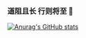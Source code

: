 ### 道阻且长 行则将至 👋

[![Anurag's GitHub stats](https://github-readme-stats.vercel.app/api?username=coder-hxl&theme=radical)](https://github.com/anuraghazra/github-readme-stats)

<!--
**coder-hxl/coder-hxl** is a ✨ _special_ ✨ repository because its `README.md` (this file) appears on your GitHub profile.

Here are some ideas to get you started:

- 🔭 I’m currently working on ...
- 🌱 I’m currently learning ...
- 👯 I’m looking to collaborate on ...
- 🤔 I’m looking for help with ...
- 💬 Ask me about ...
- 📫 How to reach me: ...
- 😄 Pronouns: ...
- ⚡ Fun fact: ...
-->
